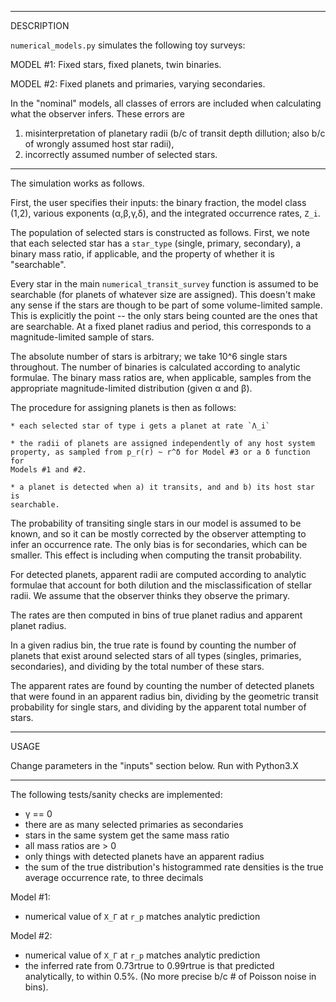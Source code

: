 ----------
DESCRIPTION

`numerical_models.py` simulates the following toy surveys:

MODEL #1: Fixed stars, fixed planets, twin binaries.

MODEL #2: Fixed planets and primaries, varying secondaries.

In the "nominal" models, all classes of errors are included when calculating
what the observer infers. These errors are

1. misinterpretation of planetary radii (b/c of transit depth dillution; also
   b/c of wrongly assumed host star radii),
2. incorrectly assumed number of selected stars.

----------
The simulation works as follows.

First, the user specifies their inputs: the binary fraction, the model class
(1,2), various exponents (α,β,γ,δ), and the integrated occurrence rates, `Z_i`.

The population of selected stars is constructed as follows.  First, we note
that each selected star has a `star_type` (single, primary, secondary), a
binary mass ratio, if applicable, and the property of whether it is
"searchable".

Every star in the main `numerical_transit_survey` function is assumed to be
searchable (for planets of whatever size are assigned). This doesn't make any
sense if the stars are though to be part of some volume-limited sample. This is
explicitly the point -- the only stars being counted are the ones that are
searchable. At a fixed planet radius and period, this corresponds to a
magnitude-limited sample of stars.

The absolute number of stars is arbitrary; we take 10^6 single stars
throughout. The number of binaries is calculated according to analytic
formulae. The binary mass ratios are, when applicable, samples from the
appropriate magnitude-limited distribution (given α and β).

The procedure for assigning planets is then as follows:

    * each selected star of type i gets a planet at rate `Λ_i`

    * the radii of planets are assigned independently of any host system
    property, as sampled from p_r(r) ~ r^δ for Model #3 or a δ function for
    Models #1 and #2.

    * a planet is detected when a) it transits, and and b) its host star is
    searchable.

The probability of transiting single stars in our model is assumed to be known,
and so it can be mostly corrected by the observer attempting to infer an
occurrence rate. The only bias is for secondaries, which can be smaller. This
effect is including when computing the transit probability.

For detected planets, apparent radii are computed according to analytic
formulae that account for both dilution and the misclassification of stellar
radii. We assume that the observer thinks they observe the primary.

The rates are then computed in bins of true planet radius and apparent planet
radius.

In a given radius bin, the true rate is found by counting the number of planets
that exist around selected stars of all types (singles, primaries,
secondaries), and dividing by the total number of these stars.

The apparent rates are found by counting the number of detected planets that
were found in an apparent radius bin, dividing by the geometric transit
probability for single stars, and dividing by the apparent total number of
stars.

----------
USAGE

Change parameters in the "inputs" section below. Run with Python3.X

----------
The following tests/sanity checks are implemented:

* γ == 0
* there are as many selected primaries as secondaries
* stars in the same system get the same mass ratio
* all mass ratios are > 0
* only things with detected planets have an apparent radius
* the sum of the true distribution's histogrammed rate densities is the true
  average occurrence rate, to three decimals

Model #1:
* numerical value of `X_Γ` at `r_p` matches analytic prediction

Model #2:
* numerical value of `X_Γ` at `r_p` matches analytic prediction
* the inferred rate from 0.73rtrue to 0.99rtrue is that predicted analytically,
  to within 0.5%. (No more precise b/c # of Poisson noise in bins).
